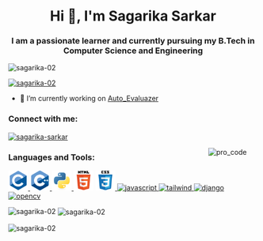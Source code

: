 <h1 align="center">Hi 👋, I'm Sagarika Sarkar</h1>
<h3 align="center">I am a passionate learner and currently pursuing my B.Tech in Computer Science and Engineering</h3>


<p align="left"> <img src="https://komarev.com/ghpvc/?username=sagarika-02&label=Profile%20views&color=0e75b6&style=flat" alt="sagarika-02" /> </p>

<p align="left"> <a href="https://github.com/ryo-ma/github-profile-trophy"><img src="https://github-profile-trophy.vercel.app/?username=sagarika-02" alt="sagarika-02" /></a> </p>


- 🔭 I’m currently working on [Auto_Evaluazer](https://github.com/Ricky2054/Auto_Evaluazer)

<h3 align="left">Connect with me:</h3>
<p align="left">
<a href="https://linkedin.com/in/sagarika-sarkar" target="blank"><img align="center" src="https://raw.githubusercontent.com/rahuldkjain/github-profile-readme-generator/master/src/images/icons/Social/linked-in-alt.svg" alt="sagarika-sarkar" height="30" width="40" /></a>
</p>

<img align="right" width="100" alt="pro_code" src="https://media.tenor.com/QVC1Nmb9TwUAAAAi/coding.gif" >
<h3 align="left">Languages and Tools:</h3>

<p align="left">
  <a href="https://www.cprogramming.com/" target="_blank" rel="noreferrer"> <img src="https://raw.githubusercontent.com/devicons/devicon/master/icons/c/c-original.svg" alt="c" width="40" height="40"/> </a>
  <a href="https://www.w3schools.com/cpp/" target="_blank" rel="noreferrer"> <img src="https://raw.githubusercontent.com/devicons/devicon/master/icons/cplusplus/cplusplus-original.svg" alt="cplusplus" width="40" height="40"/> </a>
    <a href="https://www.python.org" target="_blank" rel="noreferrer"> <img src="https://raw.githubusercontent.com/devicons/devicon/master/icons/python/python-original.svg" alt="python" width="40" height="40"/> </a> 
    <a href="https://www.w3.org/html/" target="_blank" rel="noreferrer"> <img src="https://raw.githubusercontent.com/devicons/devicon/master/icons/html5/html5-original-wordmark.svg" alt="html5" width="40" height="40"/></a> 
  <a href="https://www.w3schools.com/css/" target="_blank" rel="noreferrer"> <img src="https://raw.githubusercontent.com/devicons/devicon/master/icons/css3/css3-original-wordmark.svg" alt="css3" width="40" height="40"/> </a>
  <a href="https://www.javascript.com/" target="_blank" rel="noreferrer"> 
    <img src="https://upload.wikimedia.org/wikipedia/commons/6/6a/JavaScript-logo.png" alt="javascript" width="40" height="40"/> 
  </a>
  <a href="https://tailwindcss.com/" target="_blank" rel="noreferrer"> <img src="https://www.vectorlogo.zone/logos/tailwindcss/tailwindcss-icon.svg" alt="tailwind" width="40" height="40"/> </a> 
    <a href="https://www.djangoproject.com/" target="_blank" rel="noreferrer"> 
    <img src="https://www.djangoproject.com/m/img/logos/django-logo-negative.png" alt="django" width="40" height="40"/> 
  </a> 
   <a href="https://opencv.org/" target="_blank" rel="noreferrer"> 
    <img src="https://raw.githubusercontent.com/opencv/opencv/master/docs/images/opencv_logo.png" alt="opencv" width="40" height="40"/> 
  </a>
</p>

<p><img align="left" src="https://github-readme-stats.vercel.app/api/top-langs?username=sagarika-02&show_icons=true&locale=en&layout=compact" alt="sagarika-02" /></p>

<p>&nbsp;<img align="center" src="https://github-readme-stats.vercel.app/api?username=sagarika-02&show_icons=true&locale=en" alt="sagarika-02" /></p>

<p><img align="center" src="https://github-readme-streak-stats.herokuapp.com/?user=sagarika-02&" alt="sagarika-02" /></p>
